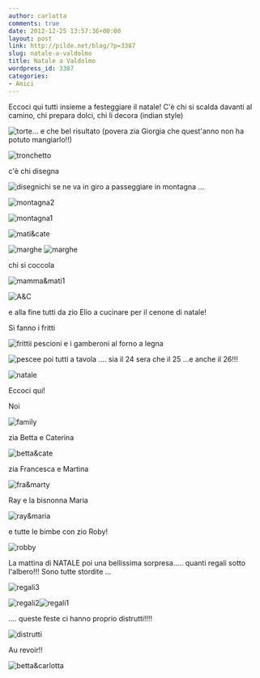 ```yaml
---
author: carlotta
comments: true
date: 2012-12-25 13:57:36+00:00
layout: post
link: http://pilde.net/blog/?p=3387
slug: natale-a-valdolmo
title: Natale a Valdolmo
wordpress_id: 3387
categories:
- Amici
---
```


Eccoci qui tutti insieme a festeggiare il natale! C'è chi si scalda davanti al camino, chi prepara dolci, chi li decora (indian style)

![torte](http://pilde.net/blog/wp-content/uploads/2013/01/torte.jpg)... e che bel risultato (povera zia Giorgia che quest'anno non ha potuto mangiarlo!!)

![tronchetto](http://pilde.net/blog/wp-content/uploads/2013/01/tronchetto.jpg)

c'è chi disegna

![disegni](http://pilde.net/blog/wp-content/uploads/2013/01/disegni.jpg)chi se ne va in giro a passeggiare in montagna ...

![montagna2](http://pilde.net/blog/wp-content/uploads/2013/01/montagna2.jpg)

![montagna1](http://pilde.net/blog/wp-content/uploads/2013/01/montagna1.jpg)

![mati&cate](http://pilde.net/blog/wp-content/uploads/2013/01/maticate.jpg)

![marghe](http://pilde.net/blog/wp-content/uploads/2013/01/marghe.jpg) ![marghe](http://pilde.net/blog/wp-content/uploads/2013/01/marghe1.jpg)

chi si coccola

![mamma&mati1](http://pilde.net/blog/wp-content/uploads/2013/01/mammamati1.jpg)

![A&C](http://pilde.net/blog/wp-content/uploads/2012/12/AC.jpg)

e alla fine tutti da zio Elio a cucinare per il cenone di natale!

Si fanno i fritti

![fritti](http://pilde.net/blog/wp-content/uploads/2013/01/fritti.jpg)i pescioni e i gamberoni al forno a legna

![pesce](http://pilde.net/blog/wp-content/uploads/2013/01/pesce.jpg)e poi tutti a tavola .... sia il 24 sera che il 25 ...e anche il 26!!!

![natale](http://pilde.net/blog/wp-content/uploads/2013/01/natale.jpg)

Eccoci qui!

Noi

![family](http://pilde.net/blog/wp-content/uploads/2013/01/family.jpg)

zia Betta e Caterina

![betta&cate](http://pilde.net/blog/wp-content/uploads/2013/01/bettacate.jpg)

zia Francesca e Martina

![fra&marty](http://pilde.net/blog/wp-content/uploads/2013/01/framarty.jpg)

Ray e la bisnonna Maria

![ray&maria](http://pilde.net/blog/wp-content/uploads/2013/01/raymaria.jpg)

e tutte le bimbe con zio Roby!

![robby](http://pilde.net/blog/wp-content/uploads/2013/01/robby.jpg)

La mattina di NATALE poi una bellissima sorpresa..... quanti regali sotto l'albero!!! Sono tutte stordite ...

![regali3](http://pilde.net/blog/wp-content/uploads/2013/01/regali3.jpg)

![regali2](http://pilde.net/blog/wp-content/uploads/2013/01/regali2.jpg)![regali1](http://pilde.net/blog/wp-content/uploads/2013/01/regali1.jpg)

.... queste feste ci hanno proprio distrutti!!!!

![distrutti](http://pilde.net/blog/wp-content/uploads/2013/01/distrutti.jpg)

Au revoir!!

![betta&carlotta](http://pilde.net/blog/wp-content/uploads/2013/01/bettacarlotta.jpg)
